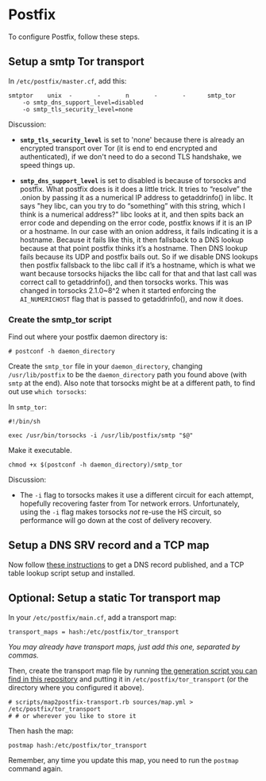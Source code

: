 # Postfix

To configure Postfix, follow these steps.

## Setup a smtp Tor transport

In `/etc/postfix/master.cf`, add this:

    smtptor    unix  -       -       n       -       -      smtp_tor
        -o smtp_dns_support_level=disabled
        -o smtp_tls_security_level=none

Discussion:

* **`smtp_tls_security_level`** is set to 'none' because there is already an
  encrypted transport over Tor (it is end to end encrypted and authenticated),
  if we don't need to do a second TLS handshake, we speed things up.

* **`smtp_dns_support_level`** is set to disabled is because of torsocks and
  postfix. What postfix does is it does a little trick. It tries to “resolve”
  the .onion by passing it as a numerical IP address to getaddrinfo() in libc.
  It says "hey libc, can you try to do “something” with this string, which I
  think is a numerical address?" libc looks at it, and then spits back an
  error code and depending on the error code, postfix knows if it is an IP or
  a hostname. In our case with an onion address, it fails indicating it is a
  hostname. Because it fails like this, it then fallsback to a DNS lookup
  because at that point postfix thinks it’s a hostname. Then DNS lookup fails
  because its UDP and postfix bails out. So if we disable DNS lookups then
  postfix fallsback to the libc call if it’s a hostname, which is what we want
  because torsocks hijacks the libc call for that and that last call was
  correct call to getaddrinfo(), and then torsocks works. This was changed in
  torsocks 2.1.0~8^2 when it started enforcing the `AI_NUMERICHOST` flag that
  is passed to getaddrinfo(), and now it does.

### Create the smtp\_tor script

Find out where your postfix daemon directory is:

    # postconf -h daemon_directory

Create the `smtp_tor` file in your `daemon_directory`, changing
`/usr/lib/postfix` to be the `daemon_directory` path you found above (with
`smtp` at the end). Also note that torsocks might be at a different path, to
find out use `which torsocks`:

In `smtp_tor`:

    #!/bin/sh

    exec /usr/bin/torsocks -i /usr/lib/postfix/smtp "$@"

Make it executable.

    chmod +x $(postconf -h daemon_directory)/smtp_tor

Discussion:

* The `-i` flag to torsocks makes it use a different circuit for each attempt,
  hopefully recovering faster from Tor network errors. Unfortunately, using
  the `-i` flag makes torsocks *not* re-use the HS circuit, so performance
  will go down at the cost of delivery recovery.

## Setup a DNS SRV record and a TCP map

Now follow [these instructions](SRV.md) to get a DNS record published, and a
TCP table lookup script setup and installed.

## Optional: Setup a static Tor transport map

In your `/etc/postfix/main.cf`, add a transport map:

    transport_maps = hash:/etc/postfix/tor_transport

*You may already have transport maps, just add this one, separated by commas.*

Then, create the transport map file by running [the generation script you can find
in this repository](scripts/map2postfix-transport.rb) and putting it in
`/etc/postfix/tor_transport` (or the directory where you configured it above).

    # scripts/map2postfix-transport.rb sources/map.yml > /etc/postfix/tor_transport
    # # or wherever you like to store it

Then hash the map:

    postmap hash:/etc/postfix/tor_transport

Remember, any time you update this map, you need to run the `postmap` command
again.
